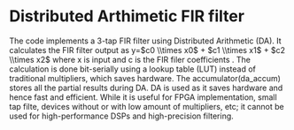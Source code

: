 # Distributed Arthimetic FIR filter
The code implements a 3-tap FIR filter using Distributed Arithmetic (DA).    It calculates the FIR filter output as y=$c0 \\times x0$ + $c1 \\times x1$ + $c2 \\times x2$
where x is input and c is the FIR filer coefficients . The calculation is done bit-serially using a lookup table (LUT) instead of traditional multipliers, which saves hardware. The accumulator(da_accum) stores all the partial results during DA. DA is used as it saves hardware and hence fast and efficient. While it is useful for FPGA implementation, small tap filte, devices without or with low amount of multipliers, etc; it cannot be used for high-performance DSPs and high-precision filtering.

